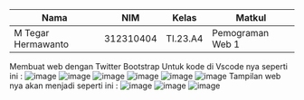 |Nama|NIM|Kelas|Matkul|
|----|---|-----|------|
|M Tegar Hermawanto|312310404|TI.23.A4|Pemograman Web 1|

Membuat web dengan Twitter Bootstrap Untuk kode di Vscode nya seperti ini :
![image](https://github.com/user-attachments/assets/d8944ef1-07b6-4b18-a693-7676d0382eb0)
![image](https://github.com/user-attachments/assets/9a9e356d-63a7-4899-96fe-5a2f048d090a)
![image](https://github.com/user-attachments/assets/5fa50d6b-e304-4b2f-9c9e-601536c3bb3d)
![image](https://github.com/user-attachments/assets/fbc19f69-e182-4bee-8bd6-64ef3c0472b9)
![image](https://github.com/user-attachments/assets/94d7bde2-c35c-4044-92ff-a2810ada54a5)
![image](https://github.com/user-attachments/assets/eae59d74-0a51-4c06-8c65-228823e510bb)
Tampilan web nya akan menjadi seperti ini :
![image](https://github.com/user-attachments/assets/7285c9c5-a411-470b-91b1-9baa20762f61)
![image](https://github.com/user-attachments/assets/66312146-5a1d-47e2-9278-fbe9dc942772)
![image](https://github.com/user-attachments/assets/5f9b9a88-2b9e-434c-95ce-1ee57da35601)
